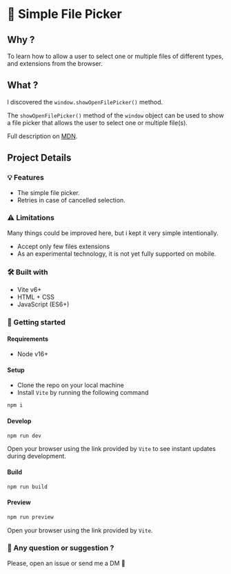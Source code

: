 # :open_file_folder: Simple File Picker

## Why ?

To learn how to allow a user to select one or multiple files of different types, and extensions from the browser.

## What ?

l discovered the `window.showOpenFilePicker()` method.

The `showOpenFilePicker()` method of the `window` object can be used to show a file picker that allows the user to select one or multiple file(s).

Full description on [MDN](https://developer.mozilla.org/en-US/docs/Web/API/Window/showOpenFilePicker).

## Project Details

### :bulb: Features

- The simple file picker.
- Retries in case of cancelled selection.

### :warning: Limitations

Many things could be improved here, but i kept it very simple intentionally.

- Accept only few files extensions
- As an experimental technology, it is not yet fully supported on mobile.

### :hammer_and_wrench: Built with

- Vite v6+
- HTML + CSS
- JavaScript (ES6+)

### :rocket: Getting started

#### Requirements

- Node v16+

#### Setup

- Clone the repo on your local machine
- Install `Vite` by running the following command

```bash
npm i
```

#### Develop

```bash
npm run dev
```

Open your browser using the link provided by `Vite` to see instant updates during development.

#### Build

```bash
npm run build
```

#### Preview

```bash
npm run preview
```

Open your browser using the link provided by `Vite`.

### :star2: Any question or suggestion ?

Please, open an issue or send me a DM 📩
